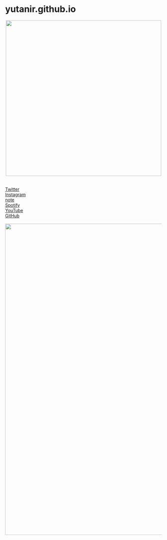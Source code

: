 # yutanir.github.io
<head>
<!-- Google tag (gtag.js) -->
<script async src="https://www.googletagmanager.com/gtag/js?id=G-RR9Q7398XP"></script>
<script>
  window.dataLayer = window.dataLayer || [];
  function gtag(){dataLayer.push(arguments);}
  gtag('js', new Date());

  gtag('config', 'G-RR9Q7398XP');
</script>  
</head>
<body>
<center>
<img width=500 src="https://github.com/yutanir/yutanir.github.io/assets/26860745/79dadc3d-80e6-4cc3-acca-7ef8ec510aca">
</center>
<br><br>
<a href="https://twitter.com/yutanir0414">Twitter </a>   <br>
<a href="https://www.instagram.com/yutanir">Instagram</a>  <br>
<a href="https://note.com/yutanir">note</a> <br>
<a href="https://open.spotify.com/user/w0b6dyh9i5lyg2imkvuwnf0za">Spotify</a> <br>
<a href="https://youtube.com/@yutanir">YouTube</a> <br>
<a href="https://github.com/yutanir">GitHub</a> <br>
<br>
<center>
<img width= 1000 src="https://github.com/yutanir/yutanir.github.io/assets/26860745/520cb63d-bf41-41cf-ae80-12f2ee988a82">
</center>
</body>
